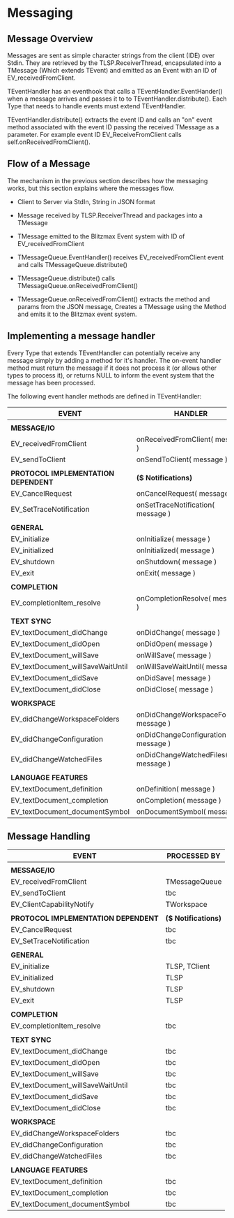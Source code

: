 Messaging
=========

Message Overview
----------------
Messages are sent as simple character strings from the client (IDE) over Stdin. They are retrieved by the TLSP.ReceiverThread, encapsulated into a TMessage (Which extends TEvent) and emitted as an Event with an ID of EV_receivedFromClient.

TEventHandler has an eventhook that calls a TEventHandler.EventHander() when a message arrives and passes it to to TEventHandler.distribute(). Each Type that needs to handle events must extend TEventHandler.

TEventHandler.distribute() extracts the event ID and calls an "on" event method associated with the event ID passing the received TMessage as a parameter. For example event ID EV_ReceiveFromClient calls self.onReceivedFromClient().

Flow of a Message
-----------------
The mechanism in the previous section describes how the messaging works, but this section explains where the messages flow.

* Client to Server via StdIn, String in JSON format
* Message received by TLSP.ReceiverThread and packages into a TMessage
* TMessage emitted to the Blitzmax Event system with ID of EV_receivedFromClient

* TMessageQueue.EventHandler() receives EV_receivedFromClient event and calls TMessageQueue.distribute()
* TMessageQueue.distribute() calls TMessageQueue.onReceivedFromClient()
* TMessageQueue.onReceivedFromClient() extracts the method and params from the JSON message, Creates a TMessage using the Method and emits it to the Blitzmax event system.

Implementing a message handler
------------------------------
Every Type that extends TEventHandler can potentially receive any message simply by adding a method for it's handler. The on-event handler method must return the message if it does not process it (or allows other types to process it), or returns NULL to inform the event system that the message has been processed.

The following event handler methods are defined in TEventHandler:
    
| EVENT                             | HANDLER                         |
| --------------------------------- | ------------------------------- |
| | |
| **MESSAGE/IO** | |
| EV_receivedFromClient             | onReceivedFromClient( message ) |
| EV_sendToClient                   | onSendToClient( message ) |
| | |
| **PROTOCOL IMPLEMENTATION DEPENDENT** | **($ Notifications)** |
| EV_CancelRequest                  | onCancelRequest( message ) |
| EV_SetTraceNotification           | onSetTraceNotification( message ) |
| | |
| **GENERAL** | |
| EV_initialize                     | onInitialize( message ) |
| EV_initialized                    | onInitialized( message ) |
| EV_shutdown                       | onShutdown( message ) |
| EV_exit                           | onExit( message ) |
| | |
| **COMPLETION** | |
| EV_completionItem_resolve         | onCompletionResolve( message ) |
| | |
| **TEXT SYNC** | |
| EV_textDocument_didChange         | onDidChange( message ) |
| EV_textDocument_didOpen           | onDidOpen( message ) |
| EV_textDocument_willSave          | onWillSave( message ) |
| EV_textDocument_willSaveWaitUntil | onWillSaveWaitUntil( message ) |
| EV_textDocument_didSave           | onDidSave( message ) |
| EV_textDocument_didClose          | onDidClose( message ) |
| | |
| **WORKSPACE** | |
| EV_didChangeWorkspaceFolders      | onDidChangeWorkspaceFolders( message ) |
| EV_didChangeConfiguration         | onDidChangeConfiguration( message ) |
| EV_didChangeWatchedFiles          | onDidChangeWatchedFiles( message ) |
| | |
| **LANGUAGE FEATURES** | |
| EV_textDocument_definition        | onDefinition( message ) |
| EV_textDocument_completion        | onCompletion( message ) |
| EV_textDocument_documentSymbol    | onDocumentSymbol( message ) |

Message Handling
----------------

| EVENT                             | PROCESSED BY                    |
| --------------------------------- | ------------------------------- |
| | |
| **MESSAGE/IO** | |
| EV_receivedFromClient             | TMessageQueue |
| EV_sendToClient                   | tbc |
| EV_ClientCapabilityNotify         | TWorkspace |
| | |
| **PROTOCOL IMPLEMENTATION DEPENDENT** | **($ Notifications)** |
| EV_CancelRequest                  | tbc |
| EV_SetTraceNotification           | tbc |
| | |
| **GENERAL** | |
| EV_initialize                     | TLSP, TClient |
| EV_initialized                    | TLSP |
| EV_shutdown                       | TLSP |
| EV_exit                           | TLSP |
| | |
| **COMPLETION** | |
| EV_completionItem_resolve         | tbc |
| | |
| **TEXT SYNC** | |
| EV_textDocument_didChange         | tbc |
| EV_textDocument_didOpen           | tbc |
| EV_textDocument_willSave          | tbc |
| EV_textDocument_willSaveWaitUntil | tbc |
| EV_textDocument_didSave           | tbc |
| EV_textDocument_didClose          | tbc |
| | |
| **WORKSPACE** | |
| EV_didChangeWorkspaceFolders      | tbc |
| EV_didChangeConfiguration         | tbc |
| EV_didChangeWatchedFiles          | tbc |
| | |
| **LANGUAGE FEATURES** | |
| EV_textDocument_definition        | tbc |
| EV_textDocument_completion        | tbc |
| EV_textDocument_documentSymbol    | tbc |







